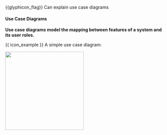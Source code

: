 <span id="prereqs"></span>

<span id="outcomes">{{glyphicon_flag}} Can explain use case diagrams</span>

<div id="title">

#### Use Case Diagrams

</div>

<div id="body">

**Use case diagrams model the mapping between features of a system and its user roles.**

<tip-box> 

{{ icon_example }} A simple use case diagram:

<img src="{{baseUrl}}/specifyingRequirements/useCases/introduction/images/ticketMachine.png" height="250" />

</tip-box>

</div>

<div id="extras">
</div>